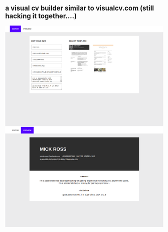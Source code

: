 ## a visual cv builder similar to visualcv.com (still hacking it together....)

![screenshot1](https://raw.githubusercontent.com/A-Maged/cv-builder-react/master/public/images/screenshot1.png)
![screenshot2](https://raw.githubusercontent.com/A-Maged/cv-builder-react/master/public/images/screenshot2.png)
